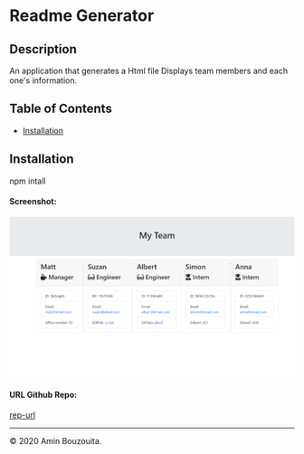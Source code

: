 # Readme Generator
## Description
An application that generates a Html file Displays team members and each one's information.
## Table of Contents
* [Installation](#installation)
## Installation
npm intall

#### Screenshot:
![screenshot](screenshot.png)
#### URL Github Repo:
[rep-url](https://aminbouzouita.github.io/TeamGenerator/)


---
© 2020 Amin Bouzouita.